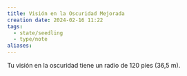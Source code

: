 ```yaml
---
title: Visión en la Oscuridad Mejorada
creation date: 2024-02-16 11:22
tags:
  - state/seedling
  - type/note
aliases:
---
```

Tu visión en la oscuridad tiene un radio de 120 pies (36,5 m).